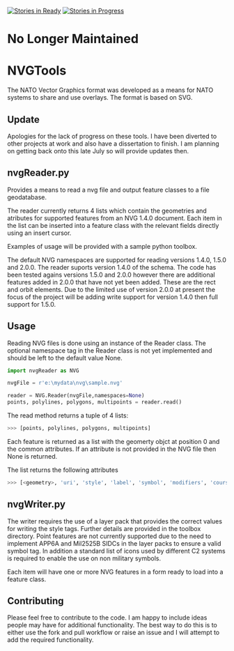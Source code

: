 [![Stories in Ready](https://badge.waffle.io/daveb1034/NVGTools.png?label=ready&title=Ready)](https://waffle.io/daveb1034/NVGTools)
[![Stories in Progress](https://badge.waffle.io/daveb1034/NVGTools.png?label=in%20progress&title=In%20Progress)](https://waffle.io/daveb1034/NVGTools)

# No Longer Maintained #
NVGTools
========

The NATO Vector Graphics format was developed as a means for NATO systems to share and use overlays. The format is based on SVG.

## Update ##

Apologies for the lack of progress on these tools. I have been diverted to other projects at work and also have a dissertation to finish. I am planning on getting back onto this late July so will provide updates then.

## nvgReader.py ##

Provides a means to read a nvg file and output feature classes to a file geodatabase.

The reader currently returns 4 lists which contain the geometries and atributes for supported features from an NVG 1.4.0 document.
Each item in the list can be inserted into a feature class with the relevant fields directly using an insert cursor.

Examples of usage will be provided with a sample python toolbox.

The default NVG namespaces are supported for reading versions 1.4.0, 1.5.0 and 2.0.0. The reader suports version 1.4.0 of the schema.
The code has been tested agains versions 1.5.0 and 2.0.0 however there are additional features added in 2.0.0 that have not yet been added. 
These are the rect and orbit elements. Due to the limited use of version 2.0.0 at present the focus of the project will be adding write support for version 1.4.0 then full support for 1.5.0.

## Usage

Reading NVG files is done using an instance of the Reader class. The optional namespace tag in the Reader class is not yet implemented and should be left to the default value None.

```python
import nvgReader as NVG

nvgFile = r'e:\mydata\nvg\sample.nvg'

reader = NVG.Reader(nvgFile,namespaces=None)
points, polylines, polygons, multipoints = reader.read()
```
The read method returns a tuple of 4 lists:
```python
>>> [points, polylines, polygons, multipoints]
```

Each feature is returned as a list with the geomerty objct at position 0 and the common attributes. If an attribute is not provided in the NVG file then None is returned.

The list returns the following attributes
```python
>>> [<geometry>, 'uri', 'style', 'label', 'symbol', 'modifiers', 'course', 'speed', 'width', 'min_altitude', 'max_altitude', 'parenNode']
```
## nvgWriter.py ##

The writer requires the use of a layer pack that provides the correct values for writing the style tags. Further details are provided in the toolbox directory. Point features
are not currently supported due to the need to implement APP6A and Mil2525B SIDCs in the layer packs to ensure a valid symbol tag. In addition a standard list of icons used by different C2 systems is
required to enable the use on non military symbols.

Each item will have one or more NVG features in a form ready to load into a feature class.
## Contributing ##

Please feel free to contribute to the code. I am happy to include ideas people may have for additional functionality. The best way to do this is to either use the fork and pull workflow or raise an issue and I will attempt to add the required functionality.
